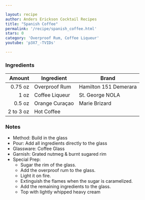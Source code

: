 ```yaml
---

layout: recipe
author: Anders Erickson Cocktail Recipes
title: "Spanish Coffee"
permalink: '/recipe/spanish_coffee.html'
stars: 0
category: 'Overproof Rum, Coffee Liqueur'
youtube: 'p3X7_-TVIDs'

---
```


### Ingredients

| Amount    | Ingredient     | Brand                 |
| --------: | -------------- | --------------------- |
|   0.75 oz | Overproof Rum  | Hamilton 151 Demerara |
|      1 oz | Coffee Liqueur | St. George NOLA       |
|    0.5 oz | Orange Curaçao | Marie Brizard         |
| 2 to 3 oz | Hot Coffee     |                       |

### Notes

- Method: Build in the glass
- Pour: Add all ingredients directly to the glass
- Glassware: Coffee Glass
- Garnish: Grated nutmeg & burnt sugared rim
- Special Prep: 
    - Sugar the rim of the glass. 
    - Add the overproof rum to the glass.
    - Light it on fire. 
    - Extinguish the flames when the sugar is caramelized. 
    - Add the remaining ingredients to the glass.
    - Top with lightly whipped heavy cream
